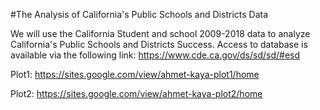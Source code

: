 #The Analysis of California's Public Schools and Districts Data

We will use the California Student and school 2009-2018 data to analyze California's Public Schools and Districts Success. Access to database is available via the following link: https://www.cde.ca.gov/ds/sd/sd/#esd

Plot1:
https://sites.google.com/view/ahmet-kaya-plot1/home

Plot2:
https://sites.google.com/view/ahmet-kaya-plot2/home
